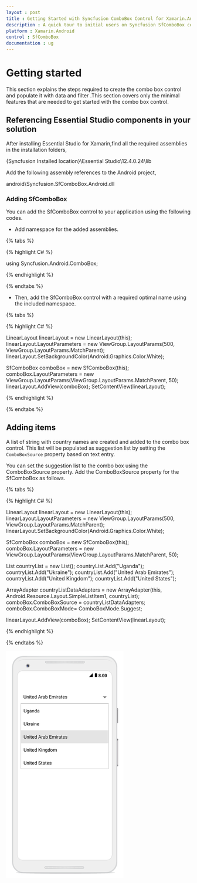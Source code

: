 ```yaml
---
layout : post
title : Getting Started with Syncfusion ComboBox Control for Xamarin.Android
description : A quick tour to initial users on Syncfusion SfComboBox control for Xamarin.Android platform 
platform : Xamarin.Android
control : SfComboBox
documentation : ug
---
```


# Getting started

This section explains the steps required to create the combo box control and populate it with data and filter  .This section covers only the minimal features that are needed to get started with the combo box control. 

## Referencing Essential Studio components in your solution

After installing Essential Studio for Xamarin,find all the required assemblies in the installation folders,

{Syncfusion Installed location}\Essential Studio\12.4.0.24\lib

Add the following assembly references to the Android project,

android\Syncfusion.SfComboBox.Android.dll

### Adding SfComboBox

You can add the SfComboBox control to your application using the following codes.

*  Add namespace for the added assemblies.

{% tabs %}

{% highlight C# %}

using Syncfusion.Android.ComboBox;

{% endhighlight %}

{% endtabs %}

* Then, add the SfComboBox control with a required optimal name using the included namespace.

{% tabs %}

{% highlight C# %}

LinearLayout linearLayout = new LinearLayout(this);
linearLayout.LayoutParameters = new ViewGroup.LayoutParams(500, ViewGroup.LayoutParams.MatchParent);
linearLayout.SetBackgroundColor(Android.Graphics.Color.White);

SfComboBox comboBox = new SfComboBox(this);
comboBox.LayoutParameters = new ViewGroup.LayoutParams(ViewGroup.LayoutParams.MatchParent, 50);
linearLayout.AddView(comboBox);
SetContentView(linearLayout); 

{% endhighlight %}

{% endtabs %}

	
## Adding items

A list of string with country names are created and added to the combo box control. This list will be populated as suggestion list by setting the `ComboBoxSource` property based on text entry.

You can set the suggestion list to the combo box using the ComboBoxSource property. Add the ComboBoxSource property for the SfComboBox as follows.

{% tabs %}

{% highlight C# %}

LinearLayout linearLayout = new LinearLayout(this);
linearLayout.LayoutParameters = new ViewGroup.LayoutParams(500, ViewGroup.LayoutParams.MatchParent);
linearLayout.SetBackgroundColor(Android.Graphics.Color.White);

SfComboBox comboBox = new SfComboBox(this);
comboBox.LayoutParameters = new ViewGroup.LayoutParams(ViewGroup.LayoutParams.MatchParent, 50);

List<String> countryList = new List<String>();
countryList.Add("Uganda");
countryList.Add("Ukraine");
countryList.Add("United Arab Emirates");
countryList.Add("United Kingdom");
countryList.Add("United States");

ArrayAdapter<String> countryListDataAdapters = new ArrayAdapter<String>(this, Android.Resource.Layout.SimpleListItem1, countryList);
comboBox.ComboBoxSource = countryListDataAdapters;
comboBox.ComboBoxMode= ComboBoxMode.Suggest;

linearLayout.AddView(comboBox);
SetContentView(linearLayout); 

{% endhighlight %}

{% endtabs %}

![](images/gettingstarted.png)
